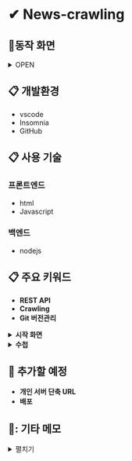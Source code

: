 # ✔ News-crawling 


## :office:동작 화면
<details markdown="1">
<summary>OPEN</summary>

* **Terminal Page**
<img src="https://user-images.githubusercontent.com/61046271/133715365-16731010-96d7-4da6-967a-fcf13cf43eef.png"/>


* **Start Page**
<img src="https://user-images.githubusercontent.com/61046271/133710739-f3623316-4c0f-453f-ae2c-74e2831df278.png"/>


* **Search Page**
검색 '그래픽카드'
<img src="https://user-images.githubusercontent.com/61046271/133710877-5e0df5fd-d995-4074-b5af-d103f51429da.png"/>

<img src="https://user-images.githubusercontent.com/61046271/133710937-db4504f2-ac7b-4b58-b70e-e40c31776e9c.png"/>

<img src="https://user-images.githubusercontent.com/61046271/133711092-6feac7c4-1da9-47a3-81d4-85baff583e4e.png"/>


* **Note Page**
<img src="https://user-images.githubusercontent.com/61046271/133711635-afc39955-603f-4c06-9502-69ae4ed84964.png"/>

<img src="https://user-images.githubusercontent.com/61046271/133711694-7d76caf5-b83d-4050-948c-99f5f863e127.png"/>

</details>

## :clipboard: 개발환경
* vscode
* Insomnia
* GitHub

## :clipboard: 사용 기술

### 프론트엔드
* html
* Javascript

### 백엔드
* nodejs

## :clipboard: 주요 키워드
* **REST API**
* **Crawling**
* **Git 버전관리**

<details markdown="1">
<summary><strong> 시작 화면 </strong></summary>

</details>

<details markdown="1">
<summary><strong> 수첩 </strong></summary>

</details>

## :link: 추가할 예정
* **개인 서버 단축 URL**
* **배포**


## 📝: 기타 메모
<details markdown="1">
<summary>펼치기</summary>

**보라 URL**<br>
ㅇㅇ<br>


</details>
